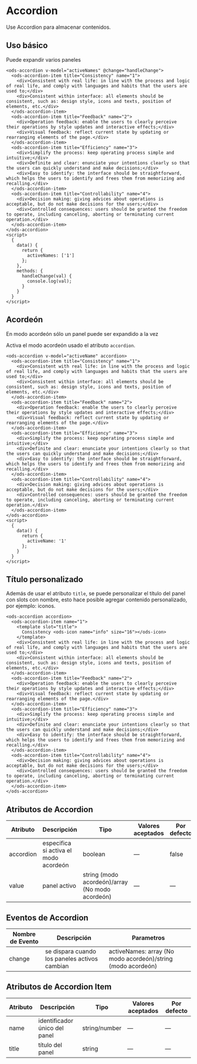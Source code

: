 # Accordion

Use Accordion para almacenar contenidos.

## Uso básico

Puede expandir varios paneles


```
<ods-accordion v-model="activeNames" @change="handleChange">
  <ods-accordion-item title="Consistency" name="1">
    <div>Consistent with real life: in line with the process and logic of real life, and comply with languages and habits that the users are used to;</div>
    <div>Consistent within interface: all elements should be consistent, such as: design style, icons and texts, position of elements, etc.</div>
  </ods-accordion-item>
  <ods-accordion-item title="Feedback" name="2">
    <div>Operation feedback: enable the users to clearly perceive their operations by style updates and interactive effects;</div>
    <div>Visual feedback: reflect current state by updating or rearranging elements of the page.</div>
  </ods-accordion-item>
  <ods-accordion-item title="Efficiency" name="3">
    <div>Simplify the process: keep operating process simple and intuitive;</div>
    <div>Definite and clear: enunciate your intentions clearly so that the users can quickly understand and make decisions;</div>
    <div>Easy to identify: the interface should be straightforward, which helps the users to identify and frees them from memorizing and recalling.</div>
  </ods-accordion-item>
  <ods-accordion-item title="Controllability" name="4">
    <div>Decision making: giving advices about operations is acceptable, but do not make decisions for the users;</div>
    <div>Controlled consequences: users should be granted the freedom to operate, including canceling, aborting or terminating current operation.</div>
  </ods-accordion-item>
</ods-accordion>
<script>
  {
    data() {
      return {
        activeNames: ['1']
      };
    },
    methods: {
      handleChange(val) {
        console.log(val);
      }
    }
  }
</script>
```


## Acordeón

En modo acordeón sólo un panel puede ser expandido a la vez

Activa el modo acordeón usado el atributo `accordion`.

```
<ods-accordion v-model="activeName" accordion>
  <ods-accordion-item title="Consistency" name="1">
    <div>Consistent with real life: in line with the process and logic of real life, and comply with languages and habits that the users are used to;</div>
    <div>Consistent within interface: all elements should be consistent, such as: design style, icons and texts, position of elements, etc.</div>
  </ods-accordion-item>
  <ods-accordion-item title="Feedback" name="2">
    <div>Operation feedback: enable the users to clearly perceive their operations by style updates and interactive effects;</div>
    <div>Visual feedback: reflect current state by updating or rearranging elements of the page.</div>
  </ods-accordion-item>
  <ods-accordion-item title="Efficiency" name="3">
    <div>Simplify the process: keep operating process simple and intuitive;</div>
    <div>Definite and clear: enunciate your intentions clearly so that the users can quickly understand and make decisions;</div>
    <div>Easy to identify: the interface should be straightforward, which helps the users to identify and frees them from memorizing and recalling.</div>
  </ods-accordion-item>
  <ods-accordion-item title="Controllability" name="4">
    <div>Decision making: giving advices about operations is acceptable, but do not make decisions for the users;</div>
    <div>Controlled consequences: users should be granted the freedom to operate, including canceling, aborting or terminating current operation.</div>
  </ods-accordion-item>
</ods-accordion>
<script>
  {
    data() {
      return {
        activeName: '1'
      };
    }
  }
</script>
```


## Título personalizado

Además de usar el atributo `title`, se puede personalizar el título del panel con slots con nombre, esto hace posible agregar contenido personalizado, por ejemplo: iconos.


```
<ods-accordion accordion>
  <ods-accordion-item name="1">
    <template slot="title">
      Consistency <ods-icon name="info" size="16"></ods-icon>
    </template>
    <div>Consistent with real life: in line with the process and logic of real life, and comply with languages and habits that the users are used to;</div>
    <div>Consistent within interface: all elements should be consistent, such as: design style, icons and texts, position of elements, etc.</div>
  </ods-accordion-item>
  <ods-accordion-item title="Feedback" name="2">
    <div>Operation feedback: enable the users to clearly perceive their operations by style updates and interactive effects;</div>
    <div>Visual feedback: reflect current state by updating or rearranging elements of the page.</div>
  </ods-accordion-item>
  <ods-accordion-item title="Efficiency" name="3">
    <div>Simplify the process: keep operating process simple and intuitive;</div>
    <div>Definite and clear: enunciate your intentions clearly so that the users can quickly understand and make decisions;</div>
    <div>Easy to identify: the interface should be straightforward, which helps the users to identify and frees them from memorizing and recalling.</div>
  </ods-accordion-item>
  <ods-accordion-item title="Controllability" name="4">
    <div>Decision making: giving advices about operations is acceptable, but do not make decisions for the users;</div>
    <div>Controlled consequences: users should be granted the freedom to operate, including canceling, aborting or terminating current operation.</div>
  </ods-accordion-item>
</ods-accordion>
```


## Atributos de Accordion
| Atributo  | Descripción                           | Tipo                                     | Valores aceptados | Por defecto |
| --------- | ------------------------------------- | ---------------------------------------- | ----------------- | ----------- |
| accordion | especifica si activa el modo acordeón | boolean                                  | —                 | false       |
| value     | panel activo                          | string (modo acordeón)/array (No modo acordeón) | —                 | —           |

## Eventos de Accordion
| Nombre de Evento | Descripción                              | Parametros                               |
| ---------------- | ---------------------------------------- | ---------------------------------------- |
| change           | se dispara cuando los paneles activos cambian | activeNames: array (No modo acordeón)/string (modo acordeón) |


## Atributos de Accordion Item
| Atributo | Descripción                   | Tipo          | Valores aceptados | Por defecto |
| -------- | ----------------------------- | ------------- | ----------------- | ----------- |
| name     | identificador único del panel | string/number | —                 | —           |
| title    | título del panel              | string        | —                 | —           |